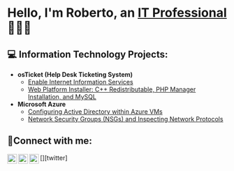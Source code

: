<h1>Hello, I'm Roberto, an <a href="https://www.linkedin.com/in/roberto-fernandez-52a374a1/">IT Professional</a> 👨🏾‍💻</h1>

<h2>💻 Information Technology Projects:</h2>

- <b>osTicket (Help Desk Ticketing System)</b>
  - [Enable Internet Information Services](https://github.com/Robnandez1/IIS.git)
  - [Web Platform Installer: C++ Redistributable, PHP Manager Installation, and MySQL ](https://github.com/Robnandez1/web-platform)
- <b>Microsoft Azure</b>
  - [Configuring Active Directory within Azure VMs](https://github.com/robnandez1/configure-ad)
  - [Network Security Groups (NSGs) and Inspecting Network Protocols](https://github.com/robnandez1/azure-network-protocols)

<h2>🤳Connect with me:</h2>

[<img align="left" alt="Josh | Twitter" width="22px" src="https://cdn.jsdelivr.net/npm/simple-icons@v3/icons/twitter.svg" />][twitter]
[<img align="left" alt="Josh | LinkedIn" width="22px" src="https://cdn.jsdelivr.net/npm/simple-icons@v3/icons/linkedin.svg" />][linkedin]
[<img align="left" alt="Josh | Instagram" width="22px" src="https://cdn.jsdelivr.net/npm/simple-icons@v3/icons/instagram.svg" />][instagram]

[instagram]: https://www.instagram.com/musicallyrob
[linkedin]: https://www.linkedin.com/in/roberto-fernandez-52a374a1/
